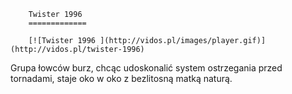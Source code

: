 
        Twister 1996 
        =============
        
        [![Twister 1996 ](http://vidos.pl/images/player.gif)](http://vidos.pl/twister-1996)
        
        
 Grupa łowców burz, chcąc udoskonalić system ostrzegania przed tornadami, staje oko w oko z bezlitosną matką naturą.
    